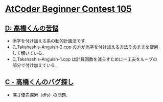 # [AtCoder Beginner Contest 105](https://atcoder.jp/contests/abc015/tasks)

## [D: 高橋くんの苦悩](https://atcoder.jp/contests/abc015/tasks/abc015_4)
- 添字を付け加える系の動的計画法です．
- D_Takahashis-Anguish-2.cpp の方が添字を付け加える方法そのままを使用して解いている．
- D_Takahashis-Anguish-1.cpp は計算回数を減らすために一工夫をルーブの部分で付け加えている．

## [C - 高橋くんのバグ探し](https://atcoder.jp/contests/abc015/tasks/abc015_3)
- 深さ優先探索（dfs）の問題．
